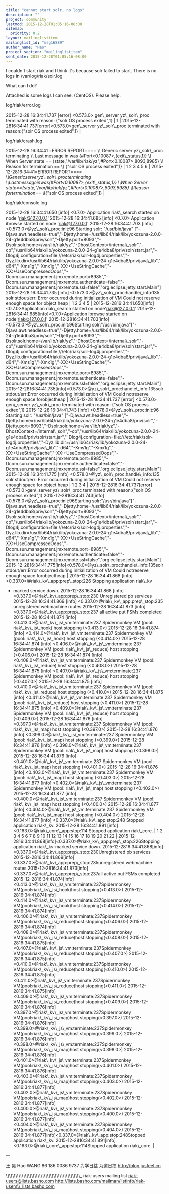 ```yaml
---
title: "cannot start solr, no logs"
description: ""
project: community
lastmod: 2015-12-28T01:05:16-08:00
sitemap:
  priority: 0.2
layout: mailinglistitem
mailinglist_id: "msg16889"
author_name: "Hao"
project_section: "mailinglistitem"
sent_date: 2015-12-28T01:05:16-08:00
---
```



I couldn't start riak and I think it's because solr failed to start. There is 
no logs in /var/log/riak/solr.log


What can I do?

Attached is some logs I can see. (CentOS). Please help.



log/riak/error.log

2015-12-28 16:34:41.737 [error] &lt;0.573.0&gt; gen\\_server yz\\_solr\\_proc 
terminated with reason: {"solr OS process exited",1}
|
1
|
2015-12-2816:34:41.737[error]&lt;0.573.0&gt;gen\\_server yz\\_solr\\_proc terminated with 
reason:{"solr OS process exited",1}
|

log/riak/crash.log

2015-12-28 16:34:41 =ERROR REPORT==== \\*\\* Generic server yz\\_solr\\_proc 
terminating \\*\\* Last message in was 
{#Port&lt;0.10087&gt;,{exit\\_status,1}} \\*\\* When Server state == 
{state,"/var/lib/riak/yz",#Port&lt;0.10087&gt;,8093,8985} \\*\\* Reason for 
termination == \\*\\* {"solr OS process exited",1}
|
1
2
3
4
5
6
|
2015-12-2816:34:41=ERROR REPORT====
\\*\\*Genericserveryz\\_solr\\_procterminating
\\*\\*Lastmessageinwas{#Port&lt;0.10087&gt;,{exit\\_status,1}}
\\*\\*When Server state=={state,"/var/lib/riak/yz",#Port&lt;0.10087&gt;,8093,8985}
\\*\\*Reason fortermination==
\\*\\*{"solr OS process exited",1}
|

log/riak/console.log

2015-12-28 16:34:41.650 [info] &lt;0.7.0&gt; Application riak\\_search 
started on node 'riak@127.0.0.1' 2015-12-28 16:34:41.685 [info] 
&lt;0.7.0&gt; Application ibrowse started on node 'riak@127.0.0.1' 
2015-12-28 16:34:41.703 [info] &lt;0.573.0&gt;@yz\\_solr\\_proc:init:96 
Starting solr: "/usr/bin/java" 
["-Djava.awt.headless=true","-Djetty.home=/usr/lib64/riak/lib/yokozuna-2.0.0-24-g1e4dba8/priv/solr","-Djetty.port=8093","-Dsolr.solr.home=/var/lib/riak/yz","-DhostContext=/internal\\_solr","-cp","/usr/lib64/riak/lib/yokozuna-2.0.0-24-g1e4dba8/priv/solr/start.jar","-Dlog4j.configuration=file:///etc/riak/solr-log4j.properties","-Dyz.lib.dir=/usr/lib64/riak/lib/yokozuna-2.0.0-24-g1e4dba8/priv/java\\_lib","-d64","-Xms1g","-Xmx1g","-XX:+UseStringCache","-XX:+UseCompressedOops","-Dcom.sun.management.jmxremote.port=8985","-Dcom.sun.management.jmxremote.authenticate=false","-Dcom.sun.management.jmxremote.ssl=false","org.eclipse.jetty.start.Main"]
 2015-12-28 16:34:41.735 [info] 
&lt;0.573.0&gt;@yz\\_solr\\_proc:handle\\_info:135 solr stdout/err: Error 
occurred during initialization of VM Could not reserve enough space for object 
heap
|
1
2
3
4
5
|
2015-12-2816:34:41.650[info]&lt;0.7.0&gt;Application riak\\_search started on 
node'riak@127.0.0.1'
2015-12-2816:34:41.685[info]&lt;0.7.0&gt;Application ibrowse started on 
node'riak@127.0.0.1'
2015-12-2816:34:41.703[info]&lt;0.573.0&gt;@yz\\_solr\\_proc:init:96Starting 
solr:"/usr/bin/java"["-Djava.awt.headless=true","-Djetty.home=/usr/lib64/riak/lib/yokozuna-2.0.0-24-g1e4dba8/priv/solr","-Djetty.port=8093","-Dsolr.solr.home=/var/lib/riak/yz","-DhostContext=/internal\\_solr","-cp","/usr/lib64/riak/lib/yokozuna-2.0.0-24-g1e4dba8/priv/solr/start.jar","-Dlog4j.configuration=file:///etc/riak/solr-log4j.properties","-Dyz.lib.dir=/usr/lib64/riak/lib/yokozuna-2.0.0-24-g1e4dba8/priv/java\\_lib","-d64","-Xms1g","-Xmx1g","-XX:+UseStringCache","-XX:+UseCompressedOops","-Dcom.sun.management.jmxremote.port=8985","-Dcom.sun.management.jmxremote.authenticate=false","-Dcom.sun.management.jmxremote.ssl=false","org.eclipse.jetty.start.Main"]
2015-12-2816:34:41.735[info]&lt;0.573.0&gt;@yz\\_solr\\_proc:handle\\_info:135solr 
stdout/err:Error occurred during initialization of VM
Could notreserve enough space forobjectheap
|
2015-12-28 16:34:41.737 [error] &lt;0.573.0&gt; gen\\_server yz\\_solr\\_proc 
terminated with reason: {"solr OS process exited",1} 2015-12-28 16:34:41.743 
[info] &lt;0.578.0&gt;@yz\\_solr\\_proc:init:96 Starting solr: 
"/usr/bin/java" 
["-Djava.awt.headless=true","-Djetty.home=/usr/lib64/riak/lib/yokozuna-2.0.0-24-g1e4dba8/priv/solr","-Djetty.port=8093","-Dsolr.solr.home=/var/lib/riak/yz","-DhostContext=/internal\\_solr","-cp","/usr/lib64/riak/lib/yokozuna-2.0.0-24-g1e4dba8/priv/solr/start.jar","-Dlog4j.configuration=file:///etc/riak/solr-log4j.properties","-Dyz.lib.dir=/usr/lib64/riak/lib/yokozuna-2.0.0-24-g1e4dba8/priv/java\\_lib","-d64","-Xms1g","-Xmx1g","-XX:+UseStringCache","-XX:+UseCompressedOops","-Dcom.sun.management.jmxremote.port=8985","-Dcom.sun.management.jmxremote.authenticate=false","-Dcom.sun.management.jmxremote.ssl=false","org.eclipse.jetty.start.Main"]
 2015-12-28 16:34:41.775 [info] 
&lt;0.578.0&gt;@yz\\_solr\\_proc:handle\\_info:135 solr stdout/err: Error 
occurred during initialization of VM Could not reserve enough space for object 
heap
|
1
2
3
4
|
2015-12-2816:34:41.737[error]&lt;0.573.0&gt;gen\\_server yz\\_solr\\_proc terminated with 
reason:{"solr OS process exited",1}
2015-12-2816:34:41.743[info]&lt;0.578.0&gt;@yz\\_solr\\_proc:init:96Starting 
solr:"/usr/bin/java"["-Djava.awt.headless=true","-Djetty.home=/usr/lib64/riak/lib/yokozuna-2.0.0-24-g1e4dba8/priv/solr","-Djetty.port=8093","-Dsolr.solr.home=/var/lib/riak/yz","-DhostContext=/internal\\_solr","-cp","/usr/lib64/riak/lib/yokozuna-2.0.0-24-g1e4dba8/priv/solr/start.jar","-Dlog4j.configuration=file:///etc/riak/solr-log4j.properties","-Dyz.lib.dir=/usr/lib64/riak/lib/yokozuna-2.0.0-24-g1e4dba8/priv/java\\_lib","-d64","-Xms1g","-Xmx1g","-XX:+UseStringCache","-XX:+UseCompressedOops","-Dcom.sun.management.jmxremote.port=8985","-Dcom.sun.management.jmxremote.authenticate=false","-Dcom.sun.management.jmxremote.ssl=false","org.eclipse.jetty.start.Main"]
2015-12-2816:34:41.775[info]&lt;0.578.0&gt;@yz\\_solr\\_proc:handle\\_info:135solr 
stdout/err:Error occurred during initialization of VM
Could notreserve enough space forobjectheap
|
2015-12-28 16:34:41.868 [info] 
&lt;0.337.0&gt;@riak\\_kv\\_app:prep\\_stop:226 Stopping application riak\\_kv 
- marked service down. 2015-12-28 16:34:41.868 [info] 
&lt;0.337.0&gt;@riak\\_kv\\_app:prep\\_stop:230 Unregistered pb services 
2015-12-28 16:34:41.869 [info] 
&lt;0.337.0&gt;@riak\\_kv\\_app:prep\\_stop:235 unregistered webmachine 
routes 2015-12-28 16:34:41.873 [info] 
&lt;0.337.0&gt;@riak\\_kv\\_app:prep\\_stop:237 all active put FSMs completed 
2015-12-28 16:34:41.874 [info] 
&lt;0.413.0&gt;@riak\\_kv\\_js\\_vm:terminate:237 Spidermonkey VM (pool: 
riak\\_kv\\_js\\_hook) host stopping (&lt;0.413.0&gt;) 2015-12-28 
16:34:41.874 [info] &lt;0.414.0&gt;@riak\\_kv\\_js\\_vm:terminate:237 
Spidermonkey VM (pool: riak\\_kv\\_js\\_hook) host stopping (&lt;0.414.0&gt;) 
2015-12-28 16:34:41.874 [info] 
&lt;0.406.0&gt;@riak\\_kv\\_js\\_vm:terminate:237 Spidermonkey VM (pool: 
riak\\_kv\\_js\\_reduce) host stopping (&lt;0.406.0&gt;) 2015-12-28 
16:34:41.874 [info] &lt;0.408.0&gt;@riak\\_kv\\_js\\_vm:terminate:237 
Spidermonkey VM (pool: riak\\_kv\\_js\\_reduce) host stopping 
(&lt;0.408.0&gt;) 2015-12-28 16:34:41.875 [info] 
&lt;0.407.0&gt;@riak\\_kv\\_js\\_vm:terminate:237 Spidermonkey VM (pool: 
riak\\_kv\\_js\\_reduce) host stopping (&lt;0.407.0&gt;) 2015-12-28 
16:34:41.875 [info] &lt;0.410.0&gt;@riak\\_kv\\_js\\_vm:terminate:237 
Spidermonkey VM (pool: riak\\_kv\\_js\\_reduce) host stopping 
(&lt;0.410.0&gt;) 2015-12-28 16:34:41.875 [info] 
&lt;0.411.0&gt;@riak\\_kv\\_js\\_vm:terminate:237 Spidermonkey VM (pool: 
riak\\_kv\\_js\\_reduce) host stopping (&lt;0.411.0&gt;) 2015-12-28 
16:34:41.875 [info] &lt;0.409.0&gt;@riak\\_kv\\_js\\_vm:terminate:237 
Spidermonkey VM (pool: riak\\_kv\\_js\\_reduce) host stopping 
(&lt;0.409.0&gt;) 2015-12-28 16:34:41.876 [info] 
&lt;0.397.0&gt;@riak\\_kv\\_js\\_vm:terminate:237 Spidermonkey VM (pool: 
riak\\_kv\\_js\\_map) host stopping (&lt;0.397.0&gt;) 2015-12-28 16:34:41.876 
[info] &lt;0.399.0&gt;@riak\\_kv\\_js\\_vm:terminate:237 Spidermonkey VM 
(pool: riak\\_kv\\_js\\_map) host stopping (&lt;0.399.0&gt;) 2015-12-28 
16:34:41.876 [info] &lt;0.398.0&gt;@riak\\_kv\\_js\\_vm:terminate:237 
Spidermonkey VM (pool: riak\\_kv\\_js\\_map) host stopping (&lt;0.398.0&gt;) 
2015-12-28 16:34:41.876 [info] 
&lt;0.401.0&gt;@riak\\_kv\\_js\\_vm:terminate:237 Spidermonkey VM (pool: 
riak\\_kv\\_js\\_map) host stopping (&lt;0.401.0&gt;) 2015-12-28 16:34:41.876 
[info] &lt;0.403.0&gt;@riak\\_kv\\_js\\_vm:terminate:237 Spidermonkey VM 
(pool: riak\\_kv\\_js\\_map) host stopping (&lt;0.403.0&gt;) 2015-12-28 
16:34:41.877 [info] &lt;0.402.0&gt;@riak\\_kv\\_js\\_vm:terminate:237 
Spidermonkey VM (pool: riak\\_kv\\_js\\_map) host stopping (&lt;0.402.0&gt;) 
2015-12-28 16:34:41.877 [info] 
&lt;0.400.0&gt;@riak\\_kv\\_js\\_vm:terminate:237 Spidermonkey VM (pool: 
riak\\_kv\\_js\\_map) host stopping (&lt;0.400.0&gt;) 2015-12-28 16:34:41.877 
[info] &lt;0.404.0&gt;@riak\\_kv\\_js\\_vm:terminate:237 Spidermonkey VM 
(pool: riak\\_kv\\_js\\_map) host stopping (&lt;0.404.0&gt;) 2015-12-28 
16:34:41.877 [info] &lt;0.337.0&gt;@riak\\_kv\\_app:stop:248 Stopped 
application riak\\_kv. 2015-12-28 16:34:41.891 [info] 
&lt;0.163.0&gt;@riak\\_core\\_app:stop:114 Stopped application riak\\_core.
|
1
2
3
4
5
6
7
8
9
10
11
12
13
14
15
16
17
18
19
20
21
22
|
2015-12-2816:34:41.868[info]&lt;0.337.0&gt;@riak\\_kv\\_app:prep\\_stop:226Stopping 
application riak\\_kv-marked service down.
2015-12-2816:34:41.868[info]&lt;0.337.0&gt;@riak\\_kv\\_app:prep\\_stop:230Unregistered pb 
services
2015-12-2816:34:41.869[info]&lt;0.337.0&gt;@riak\\_kv\\_app:prep\\_stop:235unregistered 
webmachine routes
2015-12-2816:34:41.873[info]&lt;0.337.0&gt;@riak\\_kv\\_app:prep\\_stop:237all active put 
FSMs completed
2015-12-2816:34:41.874[info]&lt;0.413.0&gt;@riak\\_kv\\_js\\_vm:terminate:237Spidermonkey 
VM(pool:riak\\_kv\\_js\\_hook)host stopping(&lt;0.413.0&gt;)
2015-12-2816:34:41.874[info]&lt;0.414.0&gt;@riak\\_kv\\_js\\_vm:terminate:237Spidermonkey 
VM(pool:riak\\_kv\\_js\\_hook)host stopping(&lt;0.414.0&gt;)
2015-12-2816:34:41.874[info]&lt;0.406.0&gt;@riak\\_kv\\_js\\_vm:terminate:237Spidermonkey 
VM(pool:riak\\_kv\\_js\\_reduce)host stopping(&lt;0.406.0&gt;)
2015-12-2816:34:41.874[info]&lt;0.408.0&gt;@riak\\_kv\\_js\\_vm:terminate:237Spidermonkey 
VM(pool:riak\\_kv\\_js\\_reduce)host stopping(&lt;0.408.0&gt;)
2015-12-2816:34:41.875[info]&lt;0.407.0&gt;@riak\\_kv\\_js\\_vm:terminate:237Spidermonkey 
VM(pool:riak\\_kv\\_js\\_reduce)host stopping(&lt;0.407.0&gt;)
2015-12-2816:34:41.875[info]&lt;0.410.0&gt;@riak\\_kv\\_js\\_vm:terminate:237Spidermonkey 
VM(pool:riak\\_kv\\_js\\_reduce)host stopping(&lt;0.410.0&gt;)
2015-12-2816:34:41.875[info]&lt;0.411.0&gt;@riak\\_kv\\_js\\_vm:terminate:237Spidermonkey 
VM(pool:riak\\_kv\\_js\\_reduce)host stopping(&lt;0.411.0&gt;)
2015-12-2816:34:41.875[info]&lt;0.409.0&gt;@riak\\_kv\\_js\\_vm:terminate:237Spidermonkey 
VM(pool:riak\\_kv\\_js\\_reduce)host stopping(&lt;0.409.0&gt;)
2015-12-2816:34:41.876[info]&lt;0.397.0&gt;@riak\\_kv\\_js\\_vm:terminate:237Spidermonkey 
VM(pool:riak\\_kv\\_js\\_map)host stopping(&lt;0.397.0&gt;)
2015-12-2816:34:41.876[info]&lt;0.399.0&gt;@riak\\_kv\\_js\\_vm:terminate:237Spidermonkey 
VM(pool:riak\\_kv\\_js\\_map)host stopping(&lt;0.399.0&gt;)
2015-12-2816:34:41.876[info]&lt;0.398.0&gt;@riak\\_kv\\_js\\_vm:terminate:237Spidermonkey 
VM(pool:riak\\_kv\\_js\\_map)host stopping(&lt;0.398.0&gt;)
2015-12-2816:34:41.876[info]&lt;0.401.0&gt;@riak\\_kv\\_js\\_vm:terminate:237Spidermonkey 
VM(pool:riak\\_kv\\_js\\_map)host stopping(&lt;0.401.0&gt;)
2015-12-2816:34:41.876[info]&lt;0.403.0&gt;@riak\\_kv\\_js\\_vm:terminate:237Spidermonkey 
VM(pool:riak\\_kv\\_js\\_map)host stopping(&lt;0.403.0&gt;)
2015-12-2816:34:41.877[info]&lt;0.402.0&gt;@riak\\_kv\\_js\\_vm:terminate:237Spidermonkey 
VM(pool:riak\\_kv\\_js\\_map)host stopping(&lt;0.402.0&gt;)
2015-12-2816:34:41.877[info]&lt;0.400.0&gt;@riak\\_kv\\_js\\_vm:terminate:237Spidermonkey 
VM(pool:riak\\_kv\\_js\\_map)host stopping(&lt;0.400.0&gt;)
2015-12-2816:34:41.877[info]&lt;0.404.0&gt;@riak\\_kv\\_js\\_vm:terminate:237Spidermonkey 
VM(pool:riak\\_kv\\_js\\_map)host stopping(&lt;0.404.0&gt;)
2015-12-2816:34:41.877[info]&lt;0.337.0&gt;@riak\\_kv\\_app:stop:248Stopped application 
riak\\_kv.
2015-12-2816:34:41.891[info]&lt;0.163.0&gt;@riak\\_core\\_app:stop:114Stopped application 
riak\\_core.
|

 






--


王 昊
Hao WANG
86 186 0086 9737
为学日益 为道日损
http://blog.jusfeel.cn



 \\_\\_\\_\\_\\_\\_\\_\\_\\_\\_\\_\\_\\_\\_\\_\\_\\_\\_\\_\\_\\_\\_\\_\\_\\_\\_\\_\\_\\_\\_\\_\\_\\_\\_\\_\\_\\_\\_\\_\\_\\_\\_\\_\\_\\_\\_\\_
riak-users mailing list
riak-users@lists.basho.com
http://lists.basho.com/mailman/listinfo/riak-users\\_lists.basho.com

